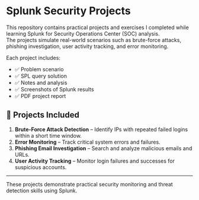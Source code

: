 # Splunk Security Projects  

This repository contains practical projects and exercises I completed while learning Splunk for Security Operations Center (SOC) analysis.  
The projects simulate real-world scenarios such as brute-force attacks, phishing investigation, user activity tracking, and error monitoring.  

Each project includes:  
- ✅ Problem scenario  
- ✅ SPL query solution  
- ✅ Notes and analysis  
- ✅ Screenshots of Splunk results  
- ✅ PDF project report  

## 📂 Projects Included
1. **Brute-Force Attack Detection** – Identify IPs with repeated failed logins within a short time window.  
2. **Error Monitoring** – Track critical system errors and failures.  
3. **Phishing Email Investigation** – Search and analyze malicious emails and URLs.  
4. **User Activity Tracking** – Monitor login failures and successes for suspicious accounts.  


---

These projects demonstrate practical security monitoring and threat detection skills using Splunk.
